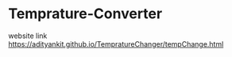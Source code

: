 # Temprature-Converter
website link   https://adityankit.github.io/TempratureChanger/tempChange.html
